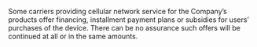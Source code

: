 Some  carriers  providing  cellular  network  service  for  the  Company’s  products  offer  financing,  installment  payment  plans  or
subsidies  for  users’  purchases  of  the  device.  There  can  be  no  assurance  such  offers  will  be  continued  at  all  or  in  the  same
amounts.